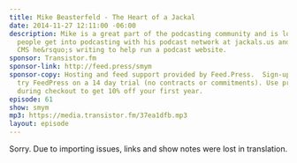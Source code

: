```yaml
---
title: Mike Beasterfeld - The Heart of a Jackal
date: 2014-11-27 12:11:00 -06:00
description: Mike is a great part of the podcasting community and is looking to help
  people get into podcasting with his podcast network at jackals.us and the custom
  CMS he&rsquo;s writing to help run a podcast website.
sponsor: Transistor.fm
sponsor-link: http://feed.press/smym
sponsor-copy: Hosting and feed support provided by Feed.Press.  Sign-up today and
  try FeedPress on a 14 day trial (no contracts or commitments). Use promo code "smym"
  during checkout to get 10% off your first year.
episode: 61
show: smym
mp3: https://media.transistor.fm/37ea1dfb.mp3
layout: episode
---
```


Sorry. Due to importing issues, links and show notes were lost in translation.
